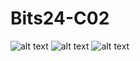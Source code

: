 # Bits24-C02
![alt text](https://github.com/TheRPlayer12/Bits24-C02/blob/main/images/Uncharted%20Trails%20%E2%80%94%20Mozilla%20Firefox%2013_04_2024%2019_04_12.png?raw=true)
![alt text](https://github.com/TheRPlayer12/Bits24-C02/blob/main/images/Uncharted%20Trails%20%E2%80%94%20Mozilla%20Firefox%2013_04_2024%2019_04_19.png?raw=true)
![alt text](https://github.com/TheRPlayer12/Bits24-C02/blob/main/images/Uncharted%20Trails%20%E2%80%94%20Mozilla%20Firefox%2013_04_2024%2019_04_23.png?raw=true)
